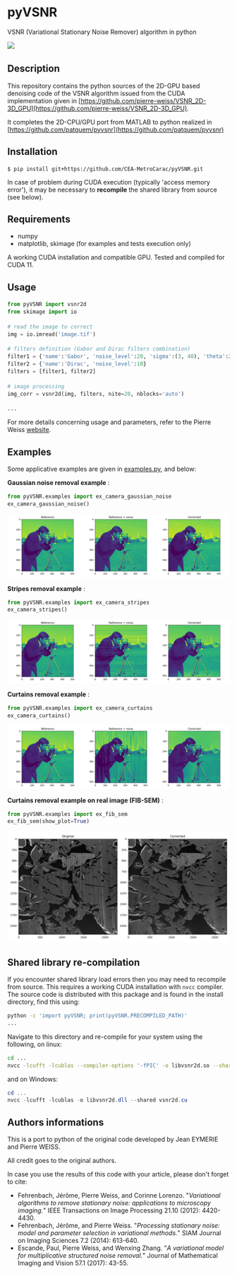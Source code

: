 # pyVSNR
VSNR (Variational Stationary Noise Remover) algorithm in python

![](pyVSNR/data/fib_sem_comp.png)

## Description

This repository contains the python sources of the 2D-GPU based denoising
 code of the VSNR algorithm issued from the CUDA implementation given in 
 [https://github.com/pierre-weiss/VSNR_2D-3D_GPU](https://github.com/pierre-weiss/VSNR_2D-3D_GPU).

It completes the 2D-CPU/GPU port from MATLAB to python realized in
[https://github.com/patquem/pyvsnr](https://github.com/patquem/pyvsnr)

 
## Installation

    $ pip install git+https://github.com/CEA-MetroCarac/pyVSNR.git

In case of problem during CUDA execution (typically 'access memory error'), 
it may be necessary to **recompile** the shared library from source (see below).

## Requirements

- numpy
- matplotlib, skimage (for examples and tests execution only)

A working CUDA installation and compatible GPU. Tested and compiled
for CUDA 11.

## Usage


```python
from pyVSNR import vsnr2d
from skimage import io

# read the image to correct
img = io.imread('image.tif')

# filters definition (Gabor and Dirac filters combination)
filter1 = {'name':'Gabor', 'noise_level':20, 'sigma':(3, 40), 'theta':210}
filter2 = {'name':'Dirac', 'noise_level':10}
filters = [filter1, filter2]

# image processing
img_corr = vsnr2d(img, filters, nite=20, nblocks='auto')

...
```
For more details concerning usage and parameters, refer to the Pierre Weiss 
 [website](https://www.math.univ-toulouse.fr/~weiss/PageCodes.html).
 
## Examples

Some applicative examples are given in 
[examples.py](examples.py), and below:


**Gaussian noise removal example** :

```python
from pyVSNR.examples import ex_camera_gaussian_noise 
ex_camera_gaussian_noise() 
```
![](data/camera_gaussian_noise_comp.png)
 
**Stripes removal example** :

```python
from pyVSNR.examples import ex_camera_stripes 
ex_camera_stripes()
```
![](data/camera_stripes_comp.png)

**Curtains removal example** :

```python
from pyVSNR.examples import ex_camera_curtains 
ex_camera_curtains()
```
![](data/camera_curtains_comp.png)

**Curtains removal example on real image (FIB-SEM)** :

```python
from pyVSNR.examples import ex_fib_sem
ex_fib_sem(show_plot=True)
```
![](data/fib_sem_comp.png)


## Shared library re-compilation

If you encounter shared library load errors then you may need
to recompile from source. This requires a working CUDA installation
with `nvcc` compiler. The source code is distributed with this package
and is found in the install directory, find this using:

```bash
python -c 'import pyVSNR; print(pyVSNR.PRECOMPILED_PATH)'
...
```

Navigate to this directory and re-compile for your system using the following, on linux:

```bash
cd ...
nvcc -lcufft -lcublas --compiler-options '-fPIC' -o libvsnr2d.so --shared vsnr2d.cu
```

and on Windows:

```powershell
cd ...
nvcc -lcufft -lcublas -o libvsnr2d.dll --shared vsnr2d.cu
```

## Authors informations

This is a port to python of the original code developed by Jean EYMERIE
and Pierre WEISS.

All credit goes to the original authors.

In case you use the results of this code with your article, please don't forget
to cite:

- Fehrenbach, Jérôme, Pierre Weiss, and Corinne Lorenzo. "*Variational algorithms to remove stationary noise: applications to microscopy imaging.*" IEEE Transactions on Image Processing 21.10 (2012): 4420-4430.
- Fehrenbach, Jérôme, and Pierre Weiss. "*Processing stationary noise: model and parameter selection in variational methods.*" SIAM Journal on Imaging Sciences 7.2 (2014): 613-640.
- Escande, Paul, Pierre Weiss, and Wenxing Zhang. "*A variational model for multiplicative structured noise removal.*" Journal of Mathematical Imaging and Vision 57.1 (2017): 43-55.

